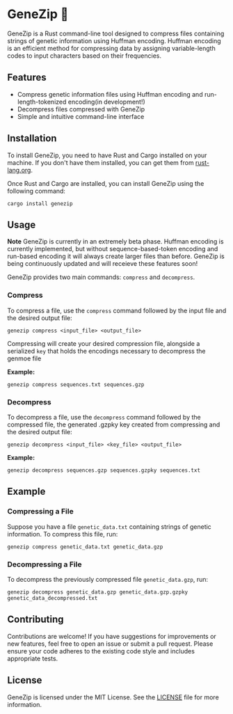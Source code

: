 # GeneZip 🧬

GeneZip is a Rust command-line tool designed to compress files containing strings of genetic information using Huffman encoding. Huffman encoding is an efficient method for compressing data by assigning variable-length codes to input characters based on their frequencies.

## Features

- Compress genetic information files using Huffman encoding and run-length-tokenized encoding(in development!)
- Decompress files compressed with GeneZip
- Simple and intuitive command-line interface

## Installation

To install GeneZip, you need to have Rust and Cargo installed on your machine. If you don't have them installed, you can get them from [rust-lang.org](https://www.rust-lang.org/).

Once Rust and Cargo are installed, you can install GeneZip using the following command:

```
cargo install genezip
```

## Usage

**Note** GeneZip is currently in an extremely beta phase. Huffman encoding is currently implemented, but without sequence-based-token encoding and run-based encoding it will always create larger files than before. GeneZip is being continuously updated and will receieve these features soon!

GeneZip provides two main commands: `compress` and `decompress`.

### Compress

To compress a file, use the `compress` command followed by the input file and the desired output file:

```
genezip compress <input_file> <output_file>
```

Compressing will create your desired compression file, alongside a serialized `key` that holds the encodings necessary to decompress the genmoe file

**Example:**

```
genezip compress sequences.txt sequences.gzp
```

### Decompress

To decompress a file, use the `decompress` command followed by the compressed file, the generated .gzpky key created from compressing and the desired output file:

```
genezip decompress <input_file> <key_file> <output_file>
```

**Example:**

```
genezip decompress sequences.gzp sequences.gzpky sequences.txt
```

## Example

### Compressing a File

Suppose you have a file `genetic_data.txt` containing strings of genetic information. To compress this file, run:

```
genezip compress genetic_data.txt genetic_data.gzp
```

### Decompressing a File

To decompress the previously compressed file `genetic_data.gzp`, run:

```
genezip decompress genetic_data.gzp genetic_data.gzp.gzpky genetic_data_decompressed.txt
```

## Contributing

Contributions are welcome! If you have suggestions for improvements or new features, feel free to open an issue or submit a pull request. Please ensure your code adheres to the existing code style and includes appropriate tests.

## License

GeneZip is licensed under the MIT License. See the [LICENSE](LICENSE) file for more information. 
